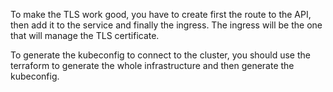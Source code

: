 To make the TLS work good, you have to create first the route to the API, then add it to the service and finally the ingress. The ingress will be the one that will manage the TLS certificate.

To generate the kubeconfig to connect to the cluster, you should use the terraform to generate the whole infrastructure and then generate the kubeconfig.
